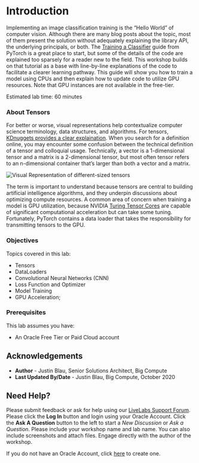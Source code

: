 # Introduction

Implementing an image classification training is the “Hello World” of computer vision. Although there are many blog posts about the topic, most of them present the solution without adequately explaining the library API, the underlying principals, or both. The [Training a Classifier](https://pytorch.org/tutorials/beginner/blitz/cifar10_tutorial.html) guide from PyTorch is a great place to start, but some of the details of the code are explained too sparsely for a reader new to the field. This workshop builds on that tutorial as a base with line-by-line explanations of the code to facilitate a clearer learning pathway. This guide will show you how to train a model using CPUs and then explain how to update code to utilize GPU resources. Note that GPU instances are not available in the free-tier.

Estimated lab time: 60 minutes

### About Tensors

For better or worse, visual representations help contextualize computer science terminology, data structures, and algorithms. For tensors, [KDnuggets provides a clear explaination](https://www.kdnuggets.com/2018/05/wtf-tensor.html). When you search for a definition online, you may encounter some confusion between the technical definition of a tensor and colloquial usage. Technically, a vector is a 1-dimensional tensor and a matrix is a 2-dimensional tensor, but most often tensor refers to an n-dimensional container that’s larger than both a vector and a matrix.

![Visual Representation of different-sized tensors](images/tensor.png)

The term is important to understand because tensors are central to building artificial intelligence algorithms, and they underpin discussions about optimizing compute resources. A common area of concern when training a model is GPU utilization, because NVIDIA [Turing Tensor Cores](https://www.nvidia.com/en-us/data-center/tensor-cores/) are capable of significant computational acceleration but can take some tuning. Fortunately, PyTorch contains a data loader that takes the responsibility for transmitting tensors to the GPU.

### Objectives

Topics covered in this lab:
* Tensors
* DataLoaders
* Convolutional Neural Networks (CNN)
* Loss Function and Optimizer
* Model Training
* GPU Acceleration;

### Prerequisites

This lab assumes you have:
- An Oracle Free Tier or Paid Cloud account

## Acknowledgements
* **Author** - Justin Blau, Senior Solutions Architect, Big Compute
* **Last Updated By/Date** - Justin Blau, Big Compute, October 2020

## Need Help?
Please submit feedback or ask for help using our [LiveLabs Support Forum](https://community.oracle.com/tech/developers/categories/livelabsdiscussions). Please click the **Log In** button and login using your Oracle Account. Click the **Ask A Question** button to the left to start a *New Discussion* or *Ask a Question*.  Please include your workshop name and lab name.  You can also include screenshots and attach files.  Engage directly with the author of the workshop.

If you do not have an Oracle Account, click [here](https://profile.oracle.com/myprofile/account/create-account.jspx) to create one.